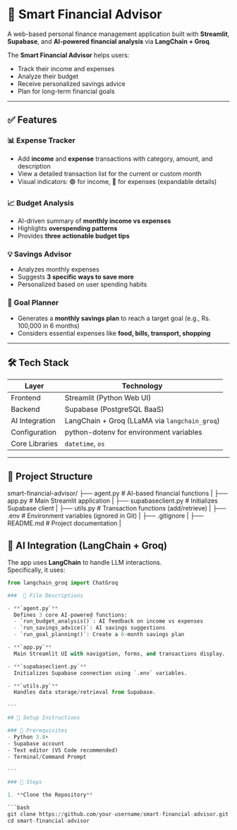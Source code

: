 # 🤖 Smart Financial Advisor

A web-based personal finance management application built with **Streamlit**, **Supabase**, and **AI-powered financial analysis** via **LangChain + Groq**.

The **Smart Financial Advisor** helps users:
- Track their income and expenses
- Analyze their budget
- Receive personalized savings advice
- Plan for long-term financial goals

---



## ✅ Features

### 📊 Expense Tracker
- Add **income** and **expense** transactions with category, amount, and description
- View a detailed transaction list for the current or custom month
- Visual indicators: 🟢 for income, 🔴 for expenses (expandable details)

### 📈 Budget Analysis
- AI-driven summary of **monthly income vs expenses**
- Highlights **overspending patterns**
- Provides **three actionable budget tips**

### 💡 Savings Advisor
- Analyzes monthly expenses
- Suggests **3 specific ways to save more**
- Personalized based on user spending habits

### 🎯 Goal Planner
- Generates a **monthly savings plan** to reach a target goal (e.g., Rs. 100,000 in 6 months)
- Considers essential expenses like **food, bills, transport, shopping**

---

## 🛠 Tech Stack

| Layer            | Technology                                   |
|------------------|-----------------------------------------------|
| Frontend         | Streamlit (Python Web UI)                     |
| Backend          | Supabase (PostgreSQL BaaS)                    |
| AI Integration   | LangChain + Groq (LLaMA via `langchain_groq`) |
| Configuration    | python-dotenv for environment variables       |
| Core Libraries   | `datetime`, `os`                              |

---
## 📁 Project Structure

smart-financial-advisor/
├── agent.py             # AI-based financial functions |
├── app.py               # Main Streamlit application   |
├── supabaseclient.py    # Initializes Supabase client  |
├── utils.py             # Transaction functions (add/retrieve) |
├── .env                 # Environment variables (ignored in Git) |
├── .gitignore                                          |
├── README.md            # Project documentation        |
 
## 🤖 AI Integration (LangChain + Groq)

The app uses **LangChain** to handle LLM interactions.  
Specifically, it uses:

```python
from langchain_groq import ChatGroq

###  📄 File Descriptions

- **`agent.py`**  
  Defines 3 core AI-powered functions:  
  - `run_budget_analysis()`: AI feedback on income vs expenses  
  - `run_savings_advice()`: AI savings suggestions  
  - `run_goal_planning()`: Create a 6-month savings plan

- **`app.py`**  
  Main Streamlit UI with navigation, forms, and transactions display.

- **`supabaseclient.py`**  
  Initializes Supabase connection using `.env` variables.

- **`utils.py`**  
  Handles data storage/retrieval from Supabase.

---

## 🧰 Setup Instructions

### 🔐 Prerequisites
- Python 3.8+
- Supabase account
- Text editor (VS Code recommended)
- Terminal/Command Prompt

---

### 🧾 Steps

1. **Clone the Repository**

```bash
git clone https://github.com/your-username/smart-financial-advisor.git
cd smart-financial-advisor
